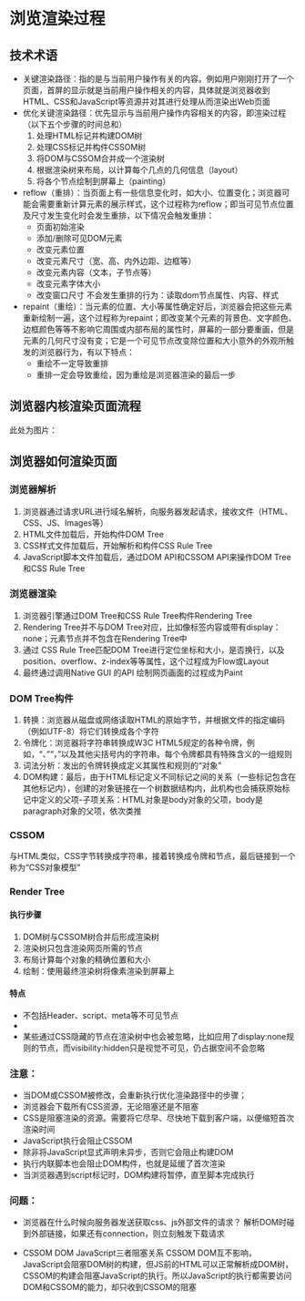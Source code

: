 <!--
 * @Author: YZQ
 * @DeScription: 
 * @Date: 2020-10-20 00:51:20
 * @LastEditors: YZQ
 * @LastEditTime: 2020-10-29 02:14:06
-->
# 浏览渲染过程

## 技术术语

* 关键渲染路径：指的是与当前用户操作有关的内容。例如用户刚刚打开了一个页面，首屏的显示就是当前用户操作相关的内容，具体就是浏览器收到HTML、CSS和JavaScript等资源并对其进行处理从而渲染出Web页面
* 优化关键渲染路径：优先显示与当前用户操作内容相关的内容，即渲染过程（以下五个步骤的时间总和）
	1. 处理HTML标记并构建DOM树
	2. 处理CSS标记并构件CSSOM树
	3. 将DOM与CSSOM合并成一个渲染树
	4. 根据渲染树来布局，以计算每个几点的几何信息（layout）
	5. 将各个节点绘制到屏幕上（painting）
* reflow（重排）：当页面上有一些信息变化时，如大小、位置变化；浏览器可能会需要重新计算元素的展示样式，这个过程称为reflow；即当可见节点位置及尺寸发生变化时会发生重排，以下情况会触发重排：
	* 页面初始渲染
	* 添加/删除可见DOM元素
	* 改变元素位置
	* 改变元素尺寸（宽、高、内外边距、边框等）
	* 改变元素内容（文本，子节点等）
	* 改变元素字体大小
	* 改变窗口尺寸
不会发生重排的行为：读取dom节点属性、内容、样式
* repaint（重绘）：当元素的位置、大小等属性确定好后，浏览器会把这些元素重新绘制一遍，这个过程称为repaint；即改变某个元素的背景色、文字颜色、边框颜色等等不影响它周围或内部布局的属性时，屏幕的一部分要重画，但是元素的几何尺寸没有变；它是一个可见节点改变除位置和大小意外的外观所触发的浏览器行为，有以下特点：
	* 重绘不一定导致重排
	* 重排一定会导致重绘，因为重绘是浏览器渲染的最后一步

## 浏览器内核渲染页面流程

此处为图片：



## 浏览器如何渲染页面

### 浏览器解析

1. 浏览器通过请求URL进行域名解析，向服务器发起请求，接收文件（HTML、CSS、JS、Images等）
2. HTML文件加载后，开始构件DOM Tree
3. CSS样式文件加载后，开始解析和构件CSS Rule Tree
4. JavaScript脚本文件加载后，通过DOM API和CSSOM API来操作DOM Tree和CSS Rule Tree

### 浏览器渲染

1. 浏览器引擎通过DOM Tree和CSS Rule Tree构件Rendering Tree
2. Rendering Tree并不与DOM Tree对应，比如像标签内容或带有display：none；元素节点并不包含在Rendering Tree中
3. 通过 CSS Rule Tree匹配DOM Tree进行定位坐标和大小，是否换行，以及position、overflow、z-index等等属性，这个过程成为Flow或Layout
4. 最终通过调用Native GUI 的API 绘制网页画面的过程成为Paint

### DOM Tree构件

1. 转换：浏览器从磁盘或网络读取HTML的原始字节，并根据文件的指定编码（例如UTF-8）将它们转换成各个字符
2. 令牌化：浏览器将字符串转换成W3C HTML5规定的各种令牌，例如，“、”“，”以及其他尖括号内的字符串。每个令牌都具有特殊含义的一组规则
3. 词法分析：发出的令牌转换成定义其属性和规则的“对象”
4. DOM构建：最后，由于HTML标记定义不同标记之间的关系（一些标记包含在其他标记内），创建的对象链接在一个树数据结构内，此机构也会捕获原始标记中定义的父项-子项关系：HTML对象是body对象的父项，body是paragraph对象的父项，依次类推

### CSSOM

与HTML类似，CSS字节转换成字符串，接着转换成令牌和节点，最后链接到一个称为“CSS对象模型”

### Render Tree

#### 执行步骤
1. DOM树与CSSOM树合并后形成渲染树
2. 渲染树只包含渲染网页所需的节点
3. 布局计算每个对象的精确位置和大小
4. 绘制：使用最终渲染树将像素渲染到屏幕上

#### 特点

* 不包括Header、script、meta等不可见节点
* 
* 某些通过CSS隐藏的节点在渲染树中也会被忽略，比如应用了display:none规则的节点，而visibility:hidden只是视觉不可见，仍占据空间不会忽略


### 注意：
* 当DOM或CSSOM被修改，会重新执行优化渲染路径中的步骤；
* 浏览器会下载所有CSS资源，无论阻塞还是不阻塞
* CSS是阻塞渲染的资源。需要将它尽早、尽快地下载到客户端，以便缩短首次渲染时间
* JavaScript执行会阻止CSSOM
* 除非将JavaScript显式声明未异步，否则它会阻止构建DOM
* 执行内联脚本也会阻止DOM构件，也就是延缓了首次渲染
* 当浏览器遇到script标记时，DOM构建将暂停，直至脚本完成执行

### 问题：
* 浏览器在什么时候向服务器发送获取css、js外部文件的请求？
	解析DOM时碰到外部链接，如果还有connection，则立刻触发下载请求
	
* CSSOM DOM JavaScript三者阻塞关系
	CSSOM DOM互不影响，JavaScript会阻塞DOM树的构建，但JS前的HTML可以正常解析成DOM树，CSSOM的构建会阻塞JavaScript的执行。所以JavaScript的执行都需要访问DOM和CSSOM的能力，却只收到CSSOM的阻塞
